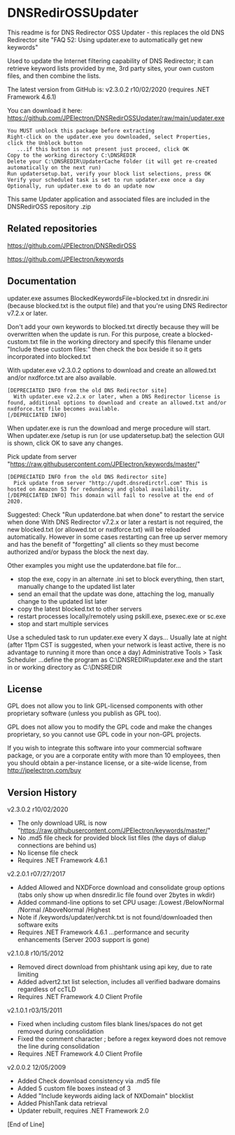 # DNSRedirOSSUpdater

This readme is for DNS Redirector OSS Updater - this replaces the old DNS Redirector site "FAQ 52: Using updater.exe to automatically get new keywords"

Used to update the Internet filtering capability of DNS Redirector; it can retrieve keyword lists provided by me, 3rd party sites, your own custom files, and then combine the lists.

The latest version from GitHub is: v2.3.0.2 r10/02/2020 (requires .NET Framework 4.6.1)

You can download it here: https://github.com/JPElectron/DNSRedirOSSUpdater/raw/main/updater.exe

    You MUST unblock this package before extracting
    Right-click on the updater.exe you downloaded, select Properties, click the Unblock button
       ...if this button is not present just proceed, click OK
    Copy to the working directory C:\DNSREDIR
    Delete your C:\DNSREDIR\UpdaterCache folder (it will get re-created automatically on the next run)
    Run updatersetup.bat, verify your block list selections, press OK
    Verify your scheduled task is set to run updater.exe once a day
    Optionally, run updater.exe to do an update now

This same Updater application and associated files are included in the DNSRedirOSS repository .zip


## Related repositories

https://github.com/JPElectron/DNSRedirOSS

https://github.com/JPElectron/keywords


## Documentation

updater.exe assumes BlockedKeywordsFile=blocked.txt in dnsredir.ini (because blocked.txt is the output file) and that you're using DNS Redirector v7.2.x or later.

Don't add your own keywords to blocked.txt directly because they will be overwritten when the update is run. For this purpose, create a blocked-custom.txt file in the working directory and specify this filename under "Include these custom files:" then check the box beside it so it gets incorporated into blocked.txt

With updater.exe v2.3.0.2 options to download and create an allowed.txt and/or nxdforce.txt are also available.

    [DEPRECIATED INFO from the old DNS Redirector site]
      With updater.exe v2.2.x or later, when a DNS Redirector license is found, additional options to download and create an allowed.txt and/or nxdforce.txt file becomes available.
    [/DEPRECIATED INFO]

When updater.exe is run the download and merge procedure will start.
When updater.exe /setup is run (or use updatersetup.bat) the selection GUI is shown, click OK to save any changes.

Pick update from server "https://raw.githubusercontent.com/JPElectron/keywords/master/"

    [DEPRECIATED INFO from the old DNS Redirector site]
      Pick update from server "http://updt.dnsredirctrl.com" This is hosted on Amazon S3 for redundancy and global availability.
    [/DEPRECIATED INFO] This domain will fail to resolve at the end of 2020.

Suggested: Check "Run updaterdone.bat when done" to restart the service when done
With DNS Redirector v7.2.x or later a restart is not required, the new blocked.txt (or allowed.txt or nxdforce.txt) will be reloaded automatically. However in some cases restarting can free up server memory and has the benefit of "forgetting" all clients so they must become authorized and/or bypass the block the next day.

Other examples you might use the updaterdone.bat file for...
- stop the exe, copy in an alternate .ini set to block everything, then start, manually change to the updated list later
- send an email that the update was done, attaching the log, manually change to the updated list later
- copy the latest blocked.txt to other servers
- restart processes locally/remotely using pskill.exe, psexec.exe or sc.exe
- stop and start multiple services

Use a scheduled task to run updater.exe every X days... 
Usually late at night (after 11pm CST is suggested, when your network is least active, there is no advantage to running it more than once a day)
Administrative Tools > Task Scheduler
...define the program as C:\DNSREDIR\updater.exe and the start in or working directory as C:\DNSREDIR


## License

GPL does not allow you to link GPL-licensed components with other proprietary software (unless you publish as GPL too).

GPL does not allow you to modify the GPL code and make the changes proprietary, so you cannot use GPL code in your non-GPL projects.

If you wish to integrate this software into your commercial software package, or you are a corporate entity with more than 10 employees, then you should obtain a per-instance license, or a site-wide license, from http://jpelectron.com/buy


## Version History

v2.3.0.2 r10/02/2020
 - The only download URL is now "https://raw.githubusercontent.com/JPElectron/keywords/master/"
 - No .md5 file check for provided block list files (the days of dialup connections are behind us)
 - No license file check
 - Requires .NET Framework 4.6.1

v2.2.0.1 r07/27/2017
 - Added Allowed and NXDForce download and consolidate group options (tabs only show up when dnsredir.lic file found over 2bytes in wkdir)
 - Added command-line options to set CPU usage: /Lowest /BelowNormal /Normal /AboveNormal /Highest
 - Note if /keywords/updater/verchk.txt is not found/downloaded then software exits
 - Requires .NET Framework 4.6.1 ...performance and security enhancements (Server 2003 support is gone)

v2.1.0.8 r10/15/2012

 - Removed direct download from phishtank using api key, due to rate limiting
 - Added advert2.txt list selection, includes all verified badware domains regardless of ccTLD
 - Requires .NET Framework 4.0 Client Profile
 
v2.1.0.1 r03/15/2011

 - Fixed when including custom files blank lines/spaces do not get removed during consolidation
 - Fixed the comment character ; before a regex keyword does not remove the line during consolidation
 - Requires .NET Framework 4.0 Client Profile
 
v2.0.0.2 12/05/2009

 - Added Check download consistency via .md5 file
 - Added 5 custom file boxes instead of 3
 - Added "Include keywords aiding lack of NXDomain" blocklist
 - Added PhishTank data retrieval
 - Updater rebuilt, requires .NET Framework 2.0


[End of Line]
